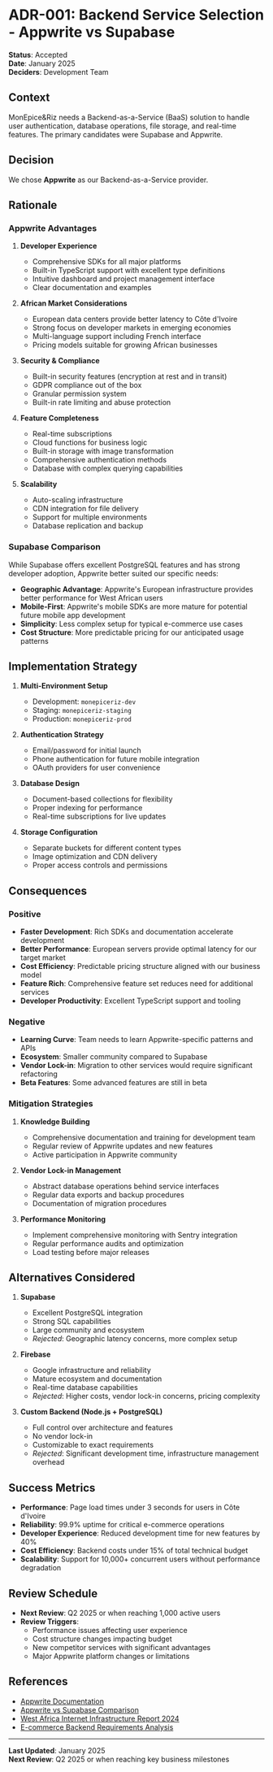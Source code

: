 # ADR-001: Backend Service Selection - Appwrite vs Supabase

**Status**: Accepted  
**Date**: January 2025  
**Deciders**: Development Team  

## Context

MonEpice&Riz needs a Backend-as-a-Service (BaaS) solution to handle user authentication, database operations, file storage, and real-time features. The primary candidates were Supabase and Appwrite.

## Decision

We chose **Appwrite** as our Backend-as-a-Service provider.

## Rationale

### Appwrite Advantages

1. **Developer Experience**
   - Comprehensive SDKs for all major platforms
   - Built-in TypeScript support with excellent type definitions
   - Intuitive dashboard and project management interface
   - Clear documentation and examples

2. **African Market Considerations**
   - European data centers provide better latency to Côte d'Ivoire
   - Strong focus on developer markets in emerging economies
   - Multi-language support including French interface
   - Pricing models suitable for growing African businesses

3. **Security & Compliance**
   - Built-in security features (encryption at rest and in transit)
   - GDPR compliance out of the box
   - Granular permission system
   - Built-in rate limiting and abuse protection

4. **Feature Completeness**
   - Real-time subscriptions
   - Cloud functions for business logic
   - Built-in storage with image transformation
   - Comprehensive authentication methods
   - Database with complex querying capabilities

5. **Scalability**
   - Auto-scaling infrastructure
   - CDN integration for file delivery
   - Support for multiple environments
   - Database replication and backup

### Supabase Comparison

While Supabase offers excellent PostgreSQL features and has strong developer adoption, Appwrite better suited our specific needs:

- **Geographic Advantage**: Appwrite's European infrastructure provides better performance for West African users
- **Mobile-First**: Appwrite's mobile SDKs are more mature for potential future mobile app development
- **Simplicity**: Less complex setup for typical e-commerce use cases
- **Cost Structure**: More predictable pricing for our anticipated usage patterns

## Implementation Strategy

1. **Multi-Environment Setup**
   - Development: `monepiceriz-dev`
   - Staging: `monepiceriz-staging`
   - Production: `monepiceriz-prod`

2. **Authentication Strategy**
   - Email/password for initial launch
   - Phone authentication for future mobile integration
   - OAuth providers for user convenience

3. **Database Design**
   - Document-based collections for flexibility
   - Proper indexing for performance
   - Real-time subscriptions for live updates

4. **Storage Configuration**
   - Separate buckets for different content types
   - Image optimization and CDN delivery
   - Proper access controls and permissions

## Consequences

### Positive

- **Faster Development**: Rich SDKs and documentation accelerate development
- **Better Performance**: European servers provide optimal latency for our target market
- **Cost Efficiency**: Predictable pricing structure aligned with our business model
- **Feature Rich**: Comprehensive feature set reduces need for additional services
- **Developer Productivity**: Excellent TypeScript support and tooling

### Negative

- **Learning Curve**: Team needs to learn Appwrite-specific patterns and APIs
- **Ecosystem**: Smaller community compared to Supabase
- **Vendor Lock-in**: Migration to other services would require significant refactoring
- **Beta Features**: Some advanced features are still in beta

### Mitigation Strategies

1. **Knowledge Building**
   - Comprehensive documentation and training for development team
   - Regular review of Appwrite updates and new features
   - Active participation in Appwrite community

2. **Vendor Lock-in Management**
   - Abstract database operations behind service interfaces
   - Regular data exports and backup procedures
   - Documentation of migration procedures

3. **Performance Monitoring**
   - Implement comprehensive monitoring with Sentry integration
   - Regular performance audits and optimization
   - Load testing before major releases

## Alternatives Considered

1. **Supabase**
   - Excellent PostgreSQL integration
   - Strong SQL capabilities
   - Large community and ecosystem
   - *Rejected*: Geographic latency concerns, more complex setup

2. **Firebase**
   - Google infrastructure and reliability
   - Mature ecosystem and documentation
   - Real-time database capabilities
   - *Rejected*: Higher costs, vendor lock-in concerns, pricing complexity

3. **Custom Backend (Node.js + PostgreSQL)**
   - Full control over architecture and features
   - No vendor lock-in
   - Customizable to exact requirements
   - *Rejected*: Significant development time, infrastructure management overhead

## Success Metrics

- **Performance**: Page load times under 3 seconds for users in Côte d'Ivoire
- **Reliability**: 99.9% uptime for critical e-commerce operations
- **Developer Experience**: Reduced development time for new features by 40%
- **Cost Efficiency**: Backend costs under 15% of total technical budget
- **Scalability**: Support for 10,000+ concurrent users without performance degradation

## Review Schedule

- **Next Review**: Q2 2025 or when reaching 1,000 active users
- **Review Triggers**: 
  - Performance issues affecting user experience
  - Cost structure changes impacting budget
  - New competitor services with significant advantages
  - Major Appwrite platform changes or limitations

## References

- [Appwrite Documentation](https://appwrite.io/docs)
- [Appwrite vs Supabase Comparison](https://appwrite.io/blog/post/appwrite-vs-supabase)
- [West Africa Internet Infrastructure Report 2024](https://example.com/africa-internet-report)
- [E-commerce Backend Requirements Analysis](../REQUIREMENTS.md)

---

**Last Updated**: January 2025  
**Next Review**: Q2 2025 or when reaching key business milestones